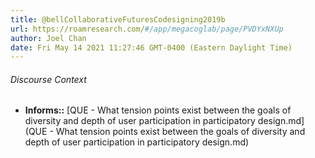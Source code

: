 ```yaml
---
title: @bellCollaborativeFuturesCodesigning2019b
url: https://roamresearch.com/#/app/megacoglab/page/PVDYxNXUp
author: Joel Chan
date: Fri May 14 2021 11:27:46 GMT-0400 (Eastern Daylight Time)
---
```




###### Discourse Context

- **Informs::** [QUE - What tension points exist between the goals of diversity and depth of user participation in participatory design.md](QUE - What tension points exist between the goals of diversity and depth of user participation in participatory design.md)

